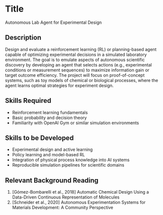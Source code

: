# Title

Autonomous Lab Agent for Experimental Design

## Description

Design and evaluate a reinforcement learning (RL) or planning-based agent capable of optimizing experimental decisions in a simulated laboratory environment. The goal is to emulate aspects of autonomous scientific discovery by developing an agent that selects actions (e.g., experimental conditions or measurement sequences) to maximize information gain or target outcome efficiency. The project will focus on proof-of-concept systems, such as toy models of chemical or biological processes, where the agent learns optimal strategies for experiment design.

## Skills Required

- Reinforcement learning fundamentals
- Basic probability and decision theory
- Familiarity with OpenAI Gym or similar simulation environments

## Skills to be Developed

- Experimental design and active learning
- Policy learning and model-based RL
- Integration of physical process knowledge into AI systems
- Reproducible simulation pipelines for scientific domains

## Relevant Background Reading

1.	[Gómez-Bombarelli et al., 2018] Automatic Chemical Design Using a Data-Driven Continuous Representation of Molecules
2.	[Schneider et al., 2020] Autonomous Experimentation Systems for Materials Development: A Community Perspective
